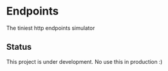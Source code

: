 # Endpoints

The tiniest http endpoints simulator

## Status
This project is under development. No use this in production :)